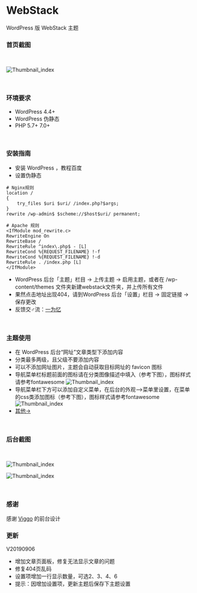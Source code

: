 # WebStack
WordPress 版 WebStack 主题
<br/>

### 首页截图
<br/>

![Thumbnail_index](https://www.iowen.cn/wp-content/uploads/2019/08/iowen_2019-08-27_01-05-39.png)

<br/>

### 环境要求
+ WordPress 4.4+
+ WordPress 伪静态
+ PHP 5.7+ 7.0+

<br/>

### 安装指南
+ 安装 WordPress ，教程百度
+ 设置伪静态
```
# Nginx规则
location /
{
    try_files $uri $uri/ /index.php?$args;
}
rewrite /wp-admin$ $scheme://$host$uri/ permanent;

# Apache 规则
<IfModule mod_rewrite.c>
RewriteEngine On
RewriteBase /
RewriteRule ^index\.php$ - [L]
RewriteCond %{REQUEST_FILENAME} !-f
RewriteCond %{REQUEST_FILENAME} !-d
RewriteRule . /index.php [L]
</IfModule>
```
+ WordPress 后台「主题」栏目 -> 上传主题 -> 启用主题，或者在 /wp-content/themes 文件夹新建webstack文件夹，并上传所有文件
+ 果然点击地址出现404，请到WordPress 后台「设置」栏目 -> 固定链接 -> 保存更改
+ 反馈交♂流：<a href="https://www.iowen.cn" target="_blank">一为忆</a>

<br/>

### 主题使用
+ 在 WordPress 后台“网址”文章类型下添加内容
+ 分类最多两级，且父级不要添加内容
+ 可以不添加网址图片，主题会自动获取目标网址的 favicon 图标
+ 导航菜单栏标题前面的图标请在分类图像描述中填入（参考下图），图标样式请参考fontawesome
![Thumbnail_index](https://www.iowen.cn/wp-content/uploads/2019/08/Snipaste_2019-08-30_13-43-06.png)
+ 导航菜单栏下方可以添加自定义菜单，在后台的外观-->菜单里设置，在菜单的css类添加图标（参考下图），图标样式请参考fontawesome
![Thumbnail_index](https://www.iowen.cn/wp-content/uploads/2019/08/Snipaste_2019-08-30_13-50-59.png)
+ <a href="https://www.iowen.cn/wordpress-version-webstack/" target="_blank">其他-></a>
<br/>

### 后台截图
<br/>

![Thumbnail_index](https://www.iowen.cn/wp-content/uploads/2019/08/iowen_2019-08-27_01-22-37.jpg)

![Thumbnail_index](https://www.iowen.cn/wp-content/uploads/2019/08/iowen_2019-08-27_01-27-48.png)

<br/>

### 感谢
感谢 <a href="https://github.com/WebStackPage/WebStackPage.github.io" target="_blank">Viggo</a> 的前台设计
<br/>

### 更新
V20190906
+ 增加文章页面板，修复无法显示文章的问题
+ 修复404页乱码
+ 设置项增加一行显示数量，可选2、3、4、6
+ 提示：因增加设置项，更新主题后保存下主题设置
